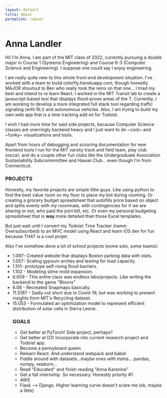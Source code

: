 ```yaml
---
layout: default
title: About
permalink: /about
---
```


<h1>Anna Landler</h1>
<p>Hi! I'm Anna. I am part of the MIT class of 2022, currently pursuing
a double major in Course 1 (Systems Engineering) and Course 6-3
(Computer Science and Engineering). I suppose one could say I enjoy engineering.</p>

<p>I am really quite new to this whole front-end development situation. I've worked
with a team to build colorfly.herokuapp.com, though honestly MAJOR shoutout to Ben 
who really took the reins on that one... I tried my best and intend to re learn React.
I worked in the MIT Transit lab to create a javascript-based tool that displays
flood-prone areas of the T. Currently, I am working to develop a more integrated full stack
tool regarding traffic signaling (with RL!) and autonomous vehicles. Also, I am trying to build my
own web app that is a time tracking add on for Todoist.</p>

<p>I wish I had more time for said side projects, because Computer Science classes are
unerringly backend heavy and I just want to do ~cool~ and ~funky~ visualizations and tools.</p>

<p>Apart from hours of debugging and scouring documentation for new frontend tools I
run for the MIT varsity track and field team, play club soccer, and do a couple other
fun clubs like the Undergraduate Association Sustainability Subcommmittee and Hawaii Club...
even though I'm from Connecticut. </p>

<h3>PROJECTS</h3>
<p>Honestly, my favorite projects are simple little guys. Like using python to find the best value room on my floor to place my bid during rooming. Or creating a grocery budget spreadsheet that autofills price based on object and splits evenly with my roommate, with contingencies for if we are sharing or not, who paid the joint bill, etc. Or even my personal budgeting spreadsheet that is <b>way</b> more detailed than those Excel templates. </p> 
<p>But just wait until I convert my Todoist Time Tracker (name: Oversubscribed) to an MVC model using React and learn iOS dev for fun because THAT is a cool projet.</p>
<p>Also I've somehow done a lot of school projects (some solo, some teams):</p>
<ul>
<li>1.097- Created website that displays Boston parking data with stats.</li>
<li>1.057- Scaling gypsum arches and testing for load capacity.</li>
<li>1.101- prototype self-rising flood barriers.</li>
<li>1.102 - Modeling slime mold expansion.</li>
<li>6.009 - This entire class was endless labs/projects. Like writing the backend to the game "Bloons"</li>
<li>6.08 - Recreated Snapmaps basically.</li>
<li>11.S187 - Sadly cut short due to Covid-19, but was working to present insights from MIT's Recycling dataset.</li>
<li>15.053 - Formulated an optimization model to represent efficient distribution of solar cells in Sierra Leone.</li>

<h3>GOALS</h3>
<ul>
<li>Get better at PyTorch! Side project, perhaps?</li>
<li>Get better at D3! Incorporate into current research project and Todoist app.</li>
<li>Become a pennyboard queen</li>
<li>Relearn React. And understand webpack and babel.</li>
<li>Fiddle around with datasets...maybe ones with <i>trains</i>... pandas, numpy, seaborn...</li>
<li>Read "Educated" and finish reading "Anna Karenina"</li>
<li>Get a fall internship. So necessary. Honestly priority #1 </li>
<li>AWS</li>
<li>Flask --> Django. Higher learning curve doesn't scare me (ok, maybe a little)</li>
</ul>
